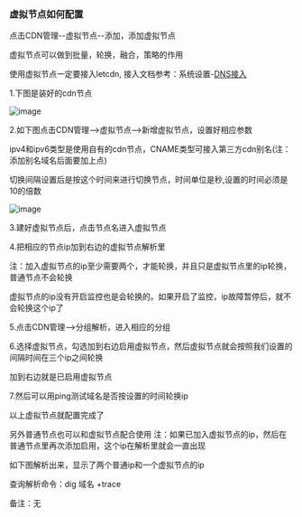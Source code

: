 ### 虚拟节点如何配置

点击CDN管理--虚拟节点--添加，添加虚拟节点

虚拟节点可以做到批量，轮换，融合，策略的作用

使用虚拟节点一定要接入letcdn, 接入文档参考：系统设置-[DNS接入](/SharkCdnDoc/系统管理/系统设置/DNS接入.md)

1.下图是装好的cdn节点

![image](https://user-images.githubusercontent.com/90588289/135235446-68a55245-7c62-4dc5-a7db-7cb4b1e3e371.png)

2.如下图点击CDN管理—>虚拟节点—>新增虚拟节点，设置好相应参数

ipv4和ipv6类型是使用自有的cdn节点，CNAME类型可接入第三方cdn别名(注：添加别名域名后面要加上点)

切换间隔设置后是按这个时间来进行切换节点，时间单位是秒,设置的时间必须是10的倍数

![image](https://user-images.githubusercontent.com/90588289/135235778-d4019e21-9687-4ba8-b9b2-0da80b6fe1bf.png)

3.建好虚拟节点后，点击节点名进入虚拟节点

4.把相应的节点ip加到右边的虚拟节点解析里

注：加入虚拟节点的ip至少需要两个，才能轮换，并且只是虚拟节点里的ip轮换，普通节点不会轮换

虚拟节点的ip没有开启监控也是会轮换的。如果开启了监控，ip故障暂停后，就不会轮换这个ip了

5.点击CDN管理—>分组解析，进入相应的分组

6.选择虚拟节点，勾选加到右边启用虚拟节点，然后虚拟节点就会按照我们设置的间隔时间在三个ip之间轮换

加到右边就是已启用虚拟节点

7.然后可以用ping测试域名是否按设置的时间轮换ip

以上虚拟节点就配置完成了

另外普通节点也可以和虚拟节点配合使用
注：如果已加入虚拟节点的ip，然后在普通节点里再次添加启用，这个ip在解析里就会一直出现

如下图解析出来，显示了两个普通ip和一个虚拟节点的ip

查询解析命令：dig 域名 +trace

备注：无
